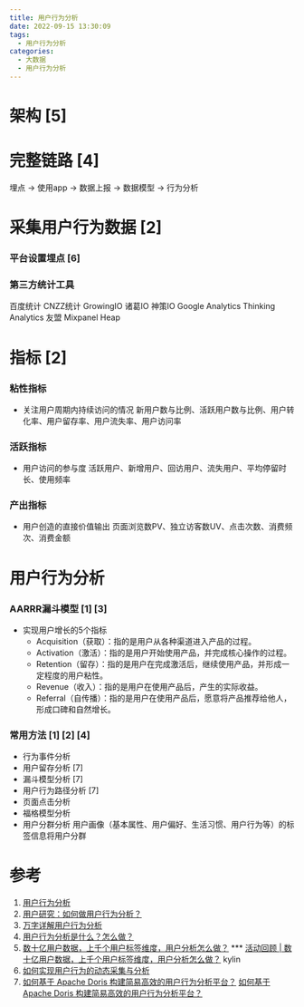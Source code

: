 ```yaml
---
title: 用户行为分析
date: 2022-09-15 13:30:09
tags:
  - 用户行为分析
categories: 
  - 大数据
  - 用户行为分析  
---
```


<p></p>
<!-- more -->

# 架构 [5]

# 完整链路 [4]
埋点 -> 使用app -> 数据上报 -> 数据模型 -> 行为分析 

# 采集用户行为数据 [2]
### 平台设置埋点 [6]

### 第三方统计工具
百度统计
CNZZ统计
GrowingIO
诸葛IO
神策IO
Google Analytics
Thinking Analytics
友盟
Mixpanel
Heap

# 指标 [2]
### 粘性指标
+ 关注用户周期内持续访问的情况
新用户数与比例、活跃用户数与比例、用户转化率、用户留存率、用户流失率、用户访问率

### 活跃指标
+ 用户访问的参与度
活跃用户、新增用户、回访用户、流失用户、平均停留时长、使用频率

### 产出指标
+ 用户创造的直接价值输出
页面浏览数PV、独立访客数UV、点击次数、消费频次、消费金额

# 用户行为分析
###   AARRR漏斗模型 [1] [3]
+ 实现用户增长的5个指标
    - Acquisition（获取）：指的是用户从各种渠道进入产品的过程。
    - Activation（激活）：指的是用户开始使用产品，并完成核心操作的过程。
    - Retention（留存）：指的是用户在完成激活后，继续使用产品，并形成一定程度的用户粘性。
    - Revenue（收入）：指的是用户在使用产品后，产生的实际收益。
    - Referral（自传播）：指的是用户在使用产品后，愿意将产品推荐给他人，形成口碑和自然增长。

###  常用方法 [1] [2] [4]
+ 行为事件分析
+ 用户留存分析 [7]
+ 漏斗模型分析 [7]
+ 用户行为路径分析 [7]
+ 页面点击分析
+ 福格模型分析
+ 用户分群分析
  用户画像（基本属性、用户偏好、生活习惯、用户行为等）的标签信息将用户分群


# 参考
1. [用户行为分析](https://blog.csdn.net/Sake360/article/details/120350080)
2. [用户研究：如何做用户行为分析？](https://baijiahao.baidu.com/s?id=1653670195355016641&wfr=spider&for=pc)
3. [万字详解用户行为分析](https://blog.csdn.net/WindyQCF/article/details/123911538)
4. [用户行为分析是什么？怎么做？](https://baijiahao.baidu.com/s?id=1663323869315685791&wfr=spider&for=pc)
5. [数十亿用户数据，上千个用户标签维度，用户分析怎么做？](https://www.infoq.cn/article/xZYe1DUopNA9CzLwau3O) ***
   [活动回顾 | 数十亿用户数据，上千个用户标签维度，用户分析怎么做？](https://mp.weixin.qq.com/s?__biz=MzIyNTIyNTYwOA==&mid=2651010996&idx=1&sn=f7ba207a991d595036a11fc3b6797bac)  kylin
6. [如何实现用户行为的动态采集与分析](https://www.infoq.cn/article/yGOh38XjpYdTKMJjzjoH)
7. [如何基于 Apache Doris 构建简易高效的用户行为分析平台？](https://www.infoq.cn/article/ecmRgdfrjFl1U3hAd59b)
   [如何基于 Apache Doris 构建简易高效的用户行为分析平台？](https://www.infoq.cn/article/SoCIclCLD8f4vSzLB4dX)